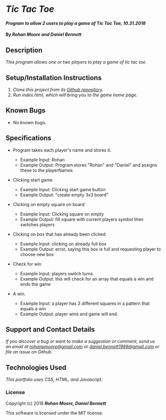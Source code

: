 # _Tic Tac Toe_

#### _Program to allow 2 users to play a game of Tic Tac Toe, 10.31.2018_

#### By **_Rohan Moore and Daniel Bennett_**

## Description

_This program allows one or two players to play a game of tic tac toe._

## Setup/Installation Instructions

1. _Clone this project from its [Github repository](https://github.com/rohanpmoore/tic-tac)._
2. _Run index.html, which will bring you to the game home page._

## Known Bugs

* _No known bugs._

## Specifications

* Program takes each player's name and stores it.
    * Example Input: Rohan
    * Example Output: Program stores "Rohan" and "Daniel"  and assigns these to the playerNames

* Clicking start game
    * Example Input: Clicking start game button
    * Example Output: "create empty 3x3 board"

* Clicking on empty square on board
    * Example Input: Clicking square on empty
    * Example Output: fill square with current players symbol then switches players

* Clicking on box that has already been clicked
    * Example Input: clicking on already full box
    * Example Output: error, saying this box is full and requesting player to choose new box

* Check for win
    * Example Input: players switch turns
    * Example Output: this will check for an array that equals a win and ends the game

* A win.
  * Example Input: a player has 3 different squares in a  pattern that equals a win
  * Example Output: player wins and game will end.



## Support and Contact Details

_If you discover a bug or want to make a suggestion or comment, send us an email at rohanpmoore@gmail.com or daniel.bennett1999@gmail.com or file an issue on Github._

## Technologies Used

_This portfolio uses CSS, HTML, and Javascript._

### License

Copyright (c) 2018 **_Rohan Moore, Daniel Bennett_**

This software is licensed under the MIT license.
